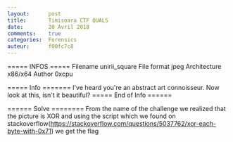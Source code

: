 ```yaml
---
layout:      post
title:       Timisoara CTF QUALS
date:        20 Avril 2018
comments:    true
categories:  Forensics
auteur:      f00fc7c8
---
```


===== INFOS ===== 
Filename                 unirii_square
File format              jpeg
Architecture             x86/x64
Author                   0xcpu 

===== Info =======
 I've heard you're an abstract art connoisseur. Now look at this, isn't it beautiful?
===== End of Info ======


====== Solve ========
From the name of the challenge we realized that the picture is XOR and using the script which we found on stackoverflow(https://stackoverflow.com/questions/5037762/xor-each-byte-with-0x71) we get the flag
